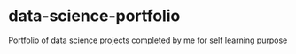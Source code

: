 # data-science-portfolio
Portfolio of data science projects completed by me for self learning purpose
